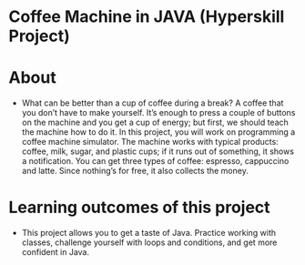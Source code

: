 # Coffee Machine in JAVA (Hyperskill Project)

# About
* What can be better than a cup of coffee during a break? A coffee that you don’t have to make yourself. It’s enough to press a couple of buttons on the machine and you get a cup of energy; but first, we should teach the machine how to do it. In this project, you will work on programming a coffee machine simulator. The machine works with typical products: coffee, milk, sugar, and plastic cups; if it runs out of something, it shows a notification. You can get three types of coffee: espresso, cappuccino and latte. Since nothing’s for free, it also collects the money.

# Learning outcomes of this project
* This project allows you to get a taste of Java. Practice working with classes, challenge yourself with loops and conditions, and get more confident in Java.
